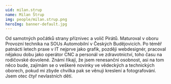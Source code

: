 ```yaml
---
uid: milan.strup
name: Milan Štrup
img: people/milan.strup.png
heroImg: banner-default.jpg
---
```


Od samotných počátků strany příznivec a volič Pirátů. Maturoval v oboru Provozní technika na SOUs Automobilní v Českých Budějovicích. Po téměř patnácti letech praxe v IT nejprve jako grafik, později webdesignér, pracoval nějakou dobu jako operátor CNC a personál ve zdravotnictví, toho času na rodičovské dovolené. Známí říkají, že jsem renesanční osobnost, asi na tom něco bude, zajímám se o veškeré novinky ve vědeckých a technických oborech, pokud mi zbyde chvilka pak se věnuji kreslení a fotografování. Jsem otec čtyř nevlastních dětí.
